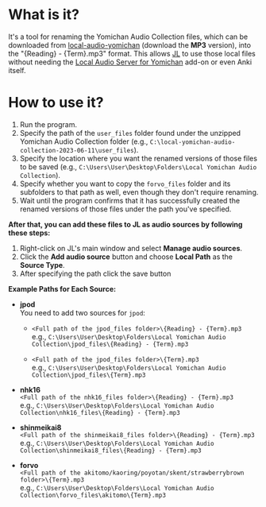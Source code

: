 # What is it?

It's a tool for renaming the Yomichan Audio Collection files, which can be downloaded from [local-audio-yomichan](https://github.com/yomidevs/local-audio-yomichan) (download the **MP3** version), into the "{Reading} - {Term}.mp3" format. This allows [JL](https://github.com/rampaa/JL) to use those local files without needing the [Local Audio Server for Yomichan](https://ankiweb.net/shared/info/1045800357) add-on or even Anki itself.

# How to use it?

1) Run the program.  
2) Specify the path of the `user_files` folder found under the unzipped Yomichan Audio Collection folder (e.g., `C:\local-yomichan-audio-collection-2023-06-11\user_files`).  
3) Specify the location where you want the renamed versions of those files to be saved (e.g., `C:\Users\User\Desktop\Folders\Local Yomichan Audio Collection`).  
4) Specify whether you want to copy the `forvo_files` folder and its subfolders to that path as well, even though they don't require renaming.  
5) Wait until the program confirms that it has successfully created the renamed versions of those files under the path you've specified.

**After that, you can add these files to JL as audio sources by following these steps:**

1. Right-click on JL's main window and select **Manage audio sources**.  
2. Click the **Add audio source** button and choose **Local Path** as the **Source Type**.
3. After specifying the path click the save button

**Example Paths for Each Source:**

- **jpod**  
  You need to add two sources for `jpod`:  
  - `<Full path of the jpod_files folder>\{Reading} - {Term}.mp3`  
    e.g., `C:\Users\User\Desktop\Folders\Local Yomichan Audio Collection\jpod_files\{Reading} - {Term}.mp3`
  
  - `<Full path of the jpod_files folder>\{Term}.mp3`  
    e.g., `C:\Users\User\Desktop\Folders\Local Yomichan Audio Collection\jpod_files\{Term}.mp3`

- **nhk16**  
  `<Full path of the nhk16_files folder>\{Reading} - {Term}.mp3`  
  e.g., `C:\Users\User\Desktop\Folders\Local Yomichan Audio Collection\nhk16_files\{Reading} - {Term}.mp3`

- **shinmeikai8**  
  `<Full path of the shinmeikai8_files folder>\{Reading} - {Term}.mp3`  
  e.g., `C:\Users\User\Desktop\Folders\Local Yomichan Audio Collection\shinmeikai8_files\{Reading} - {Term}.mp3`

- **forvo**  
  `<Full path of the akitomo/kaoring/poyotan/skent/strawberrybrown folder>\{Term}.mp3`  
  e.g., `C:\Users\User\Desktop\Folders\Local Yomichan Audio Collection\forvo_files\akitomo\{Term}.mp3`
